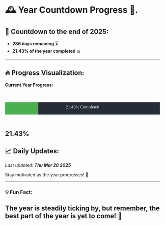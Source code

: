 
# &#x1F570; **Year Countdown Progress** &#x1F389;.

## &#x1F4C5; Countdown to the end of 2025:
- **286 days remaining** &#x23F3;
- **21.43% of the year completed** &#x1F4CA;

---

## &#x1F525; **Progress Visualization**:

**Current Year Progress:**

<br><br>
![Progress Bar](https://raw.githubusercontent.com/dayanidigv/year-countdown-progress/main/progress-bar.svg)
<br><br>

**21.43%**
---

## &#x1F4C8; **Daily Updates**:

_Last updated: **Thu Mar 20 2025**_

Stay motivated as the year progresses! &#x1F680;

--- 

### &#x1F4A1; **Fun Fact:**
The year is steadily ticking by, but remember, the best part of the year is yet to come! &#x1F31F;
---
